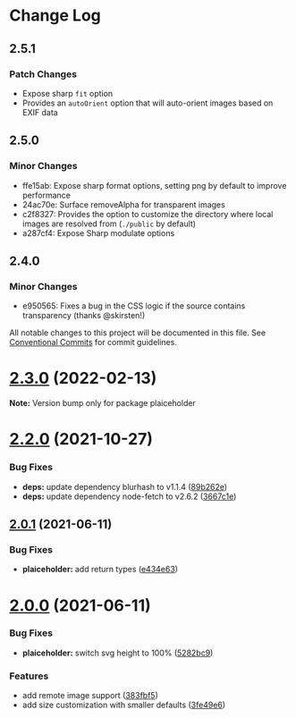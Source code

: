 # Change Log

## 2.5.1

### Patch Changes

- Expose sharp `fit` option
- Provides an `autoOrient` option that will auto-orient images based on EXIF data

## 2.5.0

### Minor Changes

- ffe15ab: Expose sharp format options, setting png by default to improve performance
- 24ac70e: Surface removeAlpha for transparent images
- c2f8327: Provides the option to customize the directory where local images are resolved from (`./public` by default)
- a287cf4: Expose Sharp modulate options

## 2.4.0

### Minor Changes

- e950565: Fixes a bug in the CSS logic if the source contains transparency (thanks @skirsten!)

All notable changes to this project will be documented in this file.
See [Conventional Commits](https://conventionalcommits.org) for commit guidelines.

# [2.3.0](https://github.com/joe-bell/plaiceholder/compare/v2.2.0...v2.3.0) (2022-02-13)

**Note:** Version bump only for package plaiceholder

# [2.2.0](https://github.com/joe-bell/plaiceholder/compare/v2.1.0...v2.2.0) (2021-10-27)

### Bug Fixes

- **deps:** update dependency blurhash to v1.1.4 ([89b262e](https://github.com/joe-bell/plaiceholder/commit/89b262e716542049264cc1cbba0d087c56f42729))
- **deps:** update dependency node-fetch to v2.6.2 ([3667c1e](https://github.com/joe-bell/plaiceholder/commit/3667c1e48f4c7fbb126f1b2cc766ad835506a5d3))

## [2.0.1](https://github.com/joe-bell/plaiceholder/compare/v2.0.0...v2.0.1) (2021-06-11)

### Bug Fixes

- **plaiceholder:** add return types ([e434e63](https://github.com/joe-bell/plaiceholder/commit/e434e638ad31f4e930d943e8fd9d02533b921420))

# [2.0.0](https://github.com/joe-bell/plaiceholder/compare/v1.0.0...v2.0.0) (2021-06-11)

### Bug Fixes

- **plaiceholder:** switch svg height to 100% ([5282bc9](https://github.com/joe-bell/plaiceholder/commit/5282bc9f5f3e647cf0f591e5b76d69d7b86faed7))

### Features

- add remote image support ([383fbf5](https://github.com/joe-bell/plaiceholder/commit/383fbf57e8470ca1f1ccae459f34a3432de3a2a6))
- add size customization with smaller defaults ([3fe49e6](https://github.com/joe-bell/plaiceholder/commit/3fe49e6385095eec11795c93e25d0cc99ef2b619))
